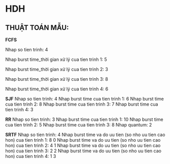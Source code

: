 # HDH
## THUẬT TOÁN MẪU:
**FCFS**

Nhap so tien trinh: 4

Nhap burst time_thời gian xử lý cua tien trinh 1: 5

Nhap burst time_thời gian xử lý cua tien trinh 2: 3

Nhap burst time_thời gian xử lý cua tien trinh 3: 8

Nhap burst time_thời gian xử lý cua tien trinh 4: 6

**SJF**
Nhap so tien trinh: 4
Nhap burst time cua tien trinh 1: 6
Nhap burst time cua tien trinh 2: 8
Nhap burst time cua tien trinh 3: 7
Nhap burst time cua tien trinh 4: 3

**RR**
Nhap so tien trinh: 3
Nhap burst time cua tien trinh 1: 10
Nhap burst time cua tien trinh 2: 5
Nhap burst time cua tien trinh 3: 8
Nhap quantum: 2

**SRTF**
Nhap so tien trinh: 4
Nhap burst time va do uu tien (so nho uu tien cao hon) cua tien trinh 1: 8 0
Nhap burst time va do uu tien (so nho uu tien cao hon) cua tien trinh 2: 4 1
Nhap burst time va do uu tien (so nho uu tien cao hon) cua tien trinh 3: 2 2
Nhap burst time va do uu tien (so nho uu tien cao hon) cua tien trinh 4: 1 3 
